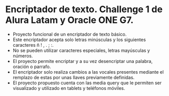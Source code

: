 <h1>Encriptador de texto. Challenge 1 de Alura Latam y Oracle ONE G7.</h1>

- Proyecto funcional de un encriptador de texto básico.  
- Este encriptador acepta solo letras minúsculas y los siguientes caracteres ñ ! , . ; :.
- No se pueden utilizar caracteres especiales, letras mayúsculas y números.
- El proyecto permite encriptar y a su vez desencriptar una palabra, oración o parrafo.
- El encriptador solo realiza cambios a las vocales presentes mediante el remplazo de estas por unas llaves previamente definidas.
- El proyecto propuesto cuenta con las media query que le permiten ser visualizado y utilizado en tablets y teléfonos móviles.
